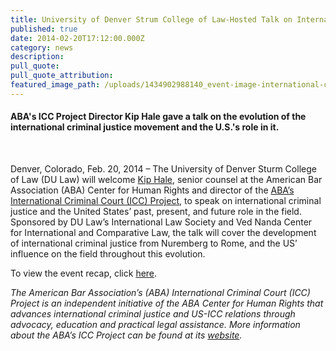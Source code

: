 ```yaml
---
title: University of Denver Strum College of Law-Hosted Talk on International Criminal Justice and the United States’ Role
published: true
date: 2014-02-20T17:12:00.000Z
category: news
description:
pull_quote:
pull_quote_attribution:
featured_image_path: /uploads/1434902988140_event-image-international-criminal-justice-movement.jpg
---
```



#### ABA's ICC Project Director Kip Hale gave a talk on the evolution of the international criminal justice movement and the U.S.'s role in it.

&nbsp;

Denver, Colorado, Feb. 20, 2014 – The University of Denver Sturm College of Law (DU Law) will welcome [Kip Hale](https://www.aba-icc.org/staff/kip-hale/), senior counsel at the American Bar Association (ABA) Center for Human Rights and director of the [ABA’s International Criminal Court (ICC) Project](https://www.aba-icc.org/), to speak on international criminal justice and the United States’ past, present, and future role in the field. Sponsored by DU Law’s International Law Society and Ved Nanda Center for International and Comparative Law, the talk will cover the development of international criminal justice from Nuremberg to Rome, and the US’ influence on the field throughout this evolution.

To view the event recap, click [here](https://www.international-criminal-justice-today.org/events/the-international-criminal-justice-movement-past-present-future-and-where-the-us-fits-into-it-all/).

*The American Bar Association’s (ABA) International Criminal Court (ICC) Project is an independent initiative of the ABA Center for Human Rights that advances international criminal justice and US-ICC relations through advocacy, education and practical legal assistance. More information about the ABA’s ICC Project can be found at its [website](http://www.aba-icc.org/).*
